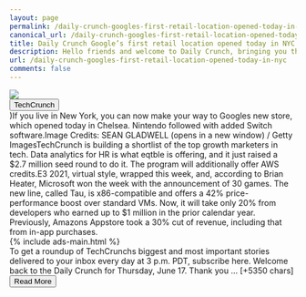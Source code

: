 ```yaml
---
layout: page
permalink: /daily-crunch-googles-first-retail-location-opened-today-in-nyc
canonical_url: /daily-crunch-googles-first-retail-location-opened-today-in-nyc
title: Daily Crunch Google’s first retail location opened today in NYC
description: Hello friends and welcome to Daily Crunch, bringing you the most important startup, tech and venture capital news in a single package.
url: /daily-crunch-googles-first-retail-location-opened-today-in-nyc
comments: false
---
```


<div class="row">
<div class="col-12">
<img src="https://techcrunch.com/wp-content/uploads/2021/06/Branded-Merchandise-Basketballs.jpg?w=600">
</div>
</div>
<div class="row">
<div class="col-12 mt-2">
<button type="button" class="btn btn-outline-info">TechCrunch</button>
</div>
</div>
<div class="row">
<div class="col-12">
<div>)If you live in New York, you can now make your way to Googles new store, which opened today in Chelsea. Nintendo followed with added Switch software.Image Credits: SEAN GLADWELL (opens in a new window) / Getty ImagesTechCrunch is building a shortlist of the top growth marketers in tech. Data analytics for HR is what eqtble is offering, and it just raised a $2.7 million seed round to do it. The program will additionally offer AWS credits.E3 2021, virtual style, wrapped this week, and, according to Brian Heater, Microsoft won the week with the announcement of 30 games. The new line, called Tau, is x86-compatible and offers a 42% price-performance boost over standard VMs. Now, it will take only 20% from developers who earned up to $1 million in the prior calendar year. Previously, Amazons Appstore took a 30% cut of revenue, including that from in-app purchases.</div>
</div>
</div>
<div class="row">
<div class="col-12">


<div class="row">
  {% include ads-main.html %}
</div>

<div>To get a roundup of TechCrunchs biggest and most important stories delivered to your inbox every day at 3 p.m. PDT, subscribe here.
Welcome back to the Daily Crunch for Thursday, June 17. Thank you … [+5350 chars]</div>
</div>
</div>
<div class="row">
<div class="col-12 text-center">
<a href="http://techcrunch.com/2021/06/17/daily-crunch-googles-first-retail-location-opened-today-in-nyc/">
<button type="button" class="btn btn-info">Read More</button>
</a>
</div>
</div>
